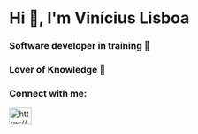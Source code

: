 <h1 align="left">Hi 👋, I'm Vinícius Lisboa</h1>
<h3 align="left">Software developer in training  🌱</h3>


<h3 align="left">Lover of Knowledge 📘</h3>



<h3 align="left">Connect with me:</h3>
<p align="left">
<a href="https://linkedin.com/in/https://www.linkedin.com/in/vin%c3%adcius-lisboa-6347971a9/" target="blank"><img align="center" src="https://raw.githubusercontent.com/rahuldkjain/github-profile-readme-generator/master/src/images/icons/Social/linked-in-alt.svg" alt="https://www.linkedin.com/in/vin%C3%ADcius-lisboa-6347971a9/" height="30" width="40" /></a>
</p>
